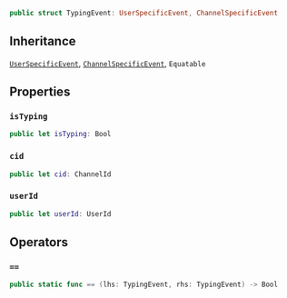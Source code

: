 
``` swift
public struct TypingEvent: UserSpecificEvent, ChannelSpecificEvent 
```

## Inheritance

[`UserSpecificEvent`](/UserSpecificEvent), [`ChannelSpecificEvent`](/ChannelSpecificEvent), `Equatable`

## Properties

### `isTyping`

``` swift
public let isTyping: Bool
```

### `cid`

``` swift
public let cid: ChannelId
```

### `userId`

``` swift
public let userId: UserId
```

## Operators

### `==`

``` swift
public static func == (lhs: TypingEvent, rhs: TypingEvent) -> Bool 
```

